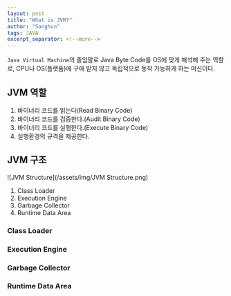 ```yaml
---
layout: post
title: "What is JVM?"
author: "Sanghun"
tags: JAVA
excerpt_separator: <!--more-->
---
```


`Java Virtual Machine`의 줄임말로 Java Byte Code를 OS에 맞게 해석해 주는 역할로, CPU나 OS(플랫폼)에 구애 받지 않고 독립적으로 동작 가능하게 하는 머신이다.<!--more--> 

## JVM 역할

1. 바이너리 코드를 읽는다(Read Binary Code)
2. 바이너리 코드를 검증한다.(Audit Binary Code)
3. 바이너리 코드를 실행한다.(Execute Binary Code)
4. 실행환경의 규격을 제공한다.

## JVM 구조

![JVM Structure](/assets/img/JVM Structure.png)

1. Class Loader
2. Execution Engine
3. Garbage Collector
4. Runtime Data Area

### Class Loader



### Execution Engine



### Garbage Collector



### Runtime Data Area



